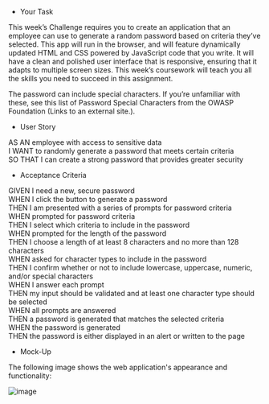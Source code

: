 - Your Task

This week’s Challenge requires you to create an application that an employee can use to generate a random password based on criteria they’ve selected. This app will run in the browser, and will feature dynamically updated HTML and CSS powered by JavaScript code that you write. It will have a clean and polished user interface that is responsive, ensuring that it adapts to multiple screen sizes. This week’s coursework will teach you all the skills you need to succeed in this assignment.

The password can include special characters. If you’re unfamiliar with these, see this list of Password Special Characters from the OWASP Foundation (Links to an external site.).

- User Story

AS AN employee with access to sensitive data </br>
I WANT to randomly generate a password that meets certain criteria </br>
SO THAT I can create a strong password that provides greater security

- Acceptance Criteria

GIVEN I need a new, secure password </br>
WHEN I click the button to generate a password </br>
THEN I am presented with a series of prompts for password criteria </br>
WHEN prompted for password criteria </br>
THEN I select which criteria to include in the password </br>
WHEN prompted for the length of the password </br>
THEN I choose a length of at least 8 characters and no more than 128 characters </br>
WHEN asked for character types to include in the password </br>
THEN I confirm whether or not to include lowercase, uppercase, numeric, and/or special characters </br>
WHEN I answer each prompt </br>
THEN my input should be validated and at least one character type should be selected </br>
WHEN all prompts are answered </br>
THEN a password is generated that matches the selected criteria </br>
WHEN the password is generated </br>
THEN the password is either displayed in an alert or written to the page </br>

- Mock-Up

The following image shows the web application's appearance and functionality:

![image](https://user-images.githubusercontent.com/89666151/142738568-84ce5e9d-1f20-4a89-acb1-a6e07fd7b294.png)


